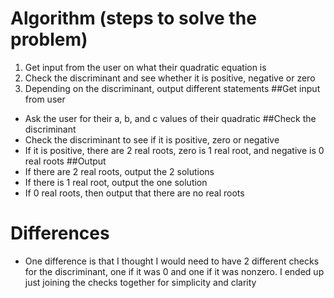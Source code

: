 # Algorithm (steps to solve the problem)
1. Get input from the user on what their quadratic equation is
2. Check the discriminant and see whether it is positive, negative or zero
3. Depending on the discriminant, output different statements 
##Get input from user
- Ask the user for their a, b, and c values of their quadratic
##Check the discriminant
- Check the discriminant to see if it is positive, zero or negative
- If it is positive, there are 2 real roots, zero is 1 real root, and negative is 0 real roots
##Output
- If there are 2 real roots, output the 2 solutions
- If there is 1 real root, output the one solution
- If 0 real roots, then output that there are no real roots
# Differences
- One difference is that I thought I would need to have 2 different checks for the discriminant, one if it was 0 and one if it was nonzero. I ended up just joining the checks together for simplicity and clarity